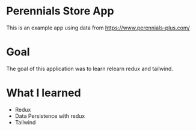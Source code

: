 # Perennials Store App

This is an example app using data from https://www.perennials-plus.com/

# Goal

The goal of this application was to learn relearn redux and tailwind.

# What I learned

- Redux
- Data Persistence with redux
- Tailwind
